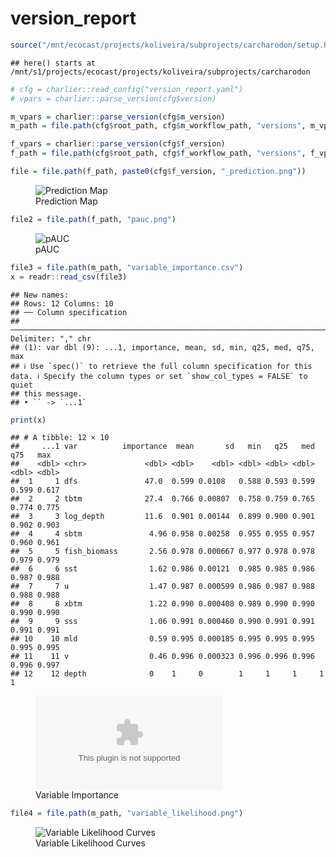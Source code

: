 version_report
================

``` r
source("/mnt/ecocast/projects/koliveira/subprojects/carcharodon/setup.R")
```

    ## here() starts at /mnt/s1/projects/ecocast/projects/koliveira/subprojects/carcharodon

``` r
# cfg = charlier::read_config("version_report.yaml")
# vpars = charlier::parse_version(cfg$version)

m_vpars = charlier::parse_version(cfg$m_version)
m_path = file.path(cfg$root_path, cfg$m_workflow_path, "versions", m_vpars[["major"]], m_vpars[["minor"]], cfg$m_version)

f_vpars = charlier::parse_version(cfg$f_version)
f_path = file.path(cfg$root_path, cfg$f_workflow_path, "versions", f_vpars[["major"]], f_vpars[["minor"]], cfg$f_version)
```

``` r
file = file.path(f_path, paste0(cfg$f_version, "_prediction.png"))
```

<figure>
<img
src="/mnt/s1/projects/ecocast/projects/koliveira/subprojects/carcharodon/workflows/forecast_workflow/versions/v01/0001/v01.0001.08/v01.0001.08_prediction.png"
alt="Prediction Map" />
<figcaption aria-hidden="true">Prediction Map</figcaption>
</figure>

``` r
file2 = file.path(f_path, "pauc.png")
```

<figure>
<img
src="/mnt/s1/projects/ecocast/projects/koliveira/subprojects/carcharodon/workflows/forecast_workflow/versions/v01/0001/v01.0001.08/pauc.png"
alt="pAUC" />
<figcaption aria-hidden="true">pAUC</figcaption>
</figure>

``` r
file3 = file.path(m_path, "variable_importance.csv")
x = readr::read_csv(file3)
```

    ## New names:
    ## Rows: 12 Columns: 10
    ## ── Column specification
    ## ──────────────────────────────────────────────────────────────────────────────────────────────────────────────────────── Delimiter: "," chr
    ## (1): var dbl (9): ...1, importance, mean, sd, min, q25, med, q75, max
    ## ℹ Use `spec()` to retrieve the full column specification for this data. ℹ Specify the column types or set `show_col_types = FALSE` to quiet
    ## this message.
    ## • `` -> `...1`

``` r
print(x)
```

    ## # A tibble: 12 × 10
    ##     ...1 var          importance  mean       sd   min   q25   med   q75   max
    ##    <dbl> <chr>             <dbl> <dbl>    <dbl> <dbl> <dbl> <dbl> <dbl> <dbl>
    ##  1     1 dfs               47.0  0.599 0.0108   0.588 0.593 0.599 0.599 0.617
    ##  2     2 tbtm              27.4  0.766 0.00807  0.758 0.759 0.765 0.774 0.775
    ##  3     3 log_depth         11.6  0.901 0.00144  0.899 0.900 0.901 0.902 0.903
    ##  4     4 sbtm               4.96 0.958 0.00258  0.955 0.955 0.957 0.960 0.961
    ##  5     5 fish_biomass       2.56 0.978 0.000667 0.977 0.978 0.978 0.979 0.979
    ##  6     6 sst                1.62 0.986 0.00121  0.985 0.985 0.986 0.987 0.988
    ##  7     7 u                  1.47 0.987 0.000599 0.986 0.987 0.988 0.988 0.988
    ##  8     8 xbtm               1.22 0.990 0.000408 0.989 0.990 0.990 0.990 0.990
    ##  9     9 sss                1.06 0.991 0.000460 0.990 0.991 0.991 0.991 0.991
    ## 10    10 mld                0.59 0.995 0.000185 0.995 0.995 0.995 0.995 0.995
    ## 11    11 v                  0.46 0.996 0.000323 0.996 0.996 0.996 0.996 0.997
    ## 12    12 depth              0    1     0        1     1     1     1     1

<figure>
<embed
src="/mnt/s1/projects/ecocast/projects/koliveira/subprojects/carcharodon/workflows/modeling_workflow/versions/v01/000/v01.000.08/variable_importance.csv" />
<figcaption aria-hidden="true">Variable Importance</figcaption>
</figure>

``` r
file4 = file.path(m_path, "variable_likelihood.png")
```

<figure>
<img
src="/mnt/s1/projects/ecocast/projects/koliveira/subprojects/carcharodon/workflows/modeling_workflow/versions/v01/000/v01.000.08/variable_likelihood.png"
alt="Variable Likelihood Curves" />
<figcaption aria-hidden="true">Variable Likelihood Curves</figcaption>
</figure>
